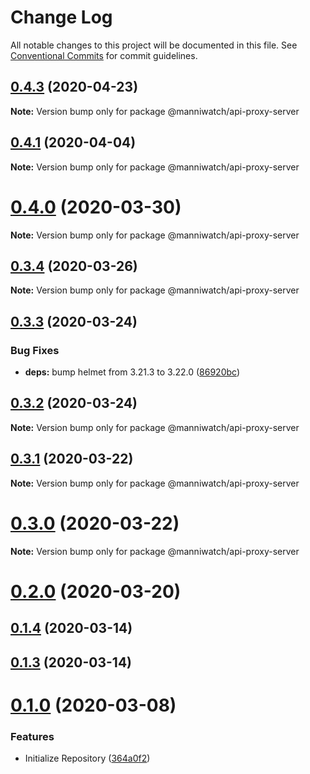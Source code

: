 # Change Log

All notable changes to this project will be documented in this file.
See [Conventional Commits](https://conventionalcommits.org) for commit guidelines.

## [0.4.3](https://github.com/manniwatch/manniwatch/compare/v0.4.2...v0.4.3) (2020-04-23)

**Note:** Version bump only for package @manniwatch/api-proxy-server






## [0.4.1](https://github.com/manniwatch/manniwatch/compare/v0.4.0...v0.4.1) (2020-04-04)

**Note:** Version bump only for package @manniwatch/api-proxy-server






# [0.4.0](https://github.com/manniwatch/manniwatch/compare/v0.3.5...v0.4.0) (2020-03-30)

**Note:** Version bump only for package @manniwatch/api-proxy-server





## [0.3.4](https://github.com/manniwatch/manniwatch/compare/v0.3.3...v0.3.4) (2020-03-26)

**Note:** Version bump only for package @manniwatch/api-proxy-server






## [0.3.3](https://github.com/manniwatch/manniwatch/compare/v0.3.2...v0.3.3) (2020-03-24)


### Bug Fixes

* **deps:** bump helmet from 3.21.3 to 3.22.0 ([86920bc](https://github.com/manniwatch/manniwatch/commit/86920bc924312d2c05c64ba6e2ce0b1c3877dc9a))






## [0.3.2](https://github.com/manniwatch/manniwatch/compare/v0.3.1...v0.3.2) (2020-03-24)

**Note:** Version bump only for package @manniwatch/api-proxy-server





## [0.3.1](https://github.com/manniwatch/manniwatch/compare/v0.3.0...v0.3.1) (2020-03-22)

**Note:** Version bump only for package @manniwatch/api-proxy-server






# [0.3.0](https://github.com/manniwatch/manniwatch/compare/v0.2.0...v0.3.0) (2020-03-22)

**Note:** Version bump only for package @manniwatch/api-proxy-server





# [0.2.0](https://github.com/manniwatch/manniwatch/compare/v0.1.5...v0.2.0) (2020-03-20)



## [0.1.4](https://github.com/manniwatch/manniwatch/compare/v0.1.3...v0.1.4) (2020-03-14)



## [0.1.3](https://github.com/manniwatch/manniwatch/compare/v0.1.2...v0.1.3) (2020-03-14)



# [0.1.0](https://github.com/manniwatch/manniwatch/compare/364a0f2e8a81e3df0cbaa9e09a4e9f70c1994270...v0.1.0) (2020-03-08)


### Features

* Initialize Repository ([364a0f2](https://github.com/manniwatch/manniwatch/commit/364a0f2e8a81e3df0cbaa9e09a4e9f70c1994270))
